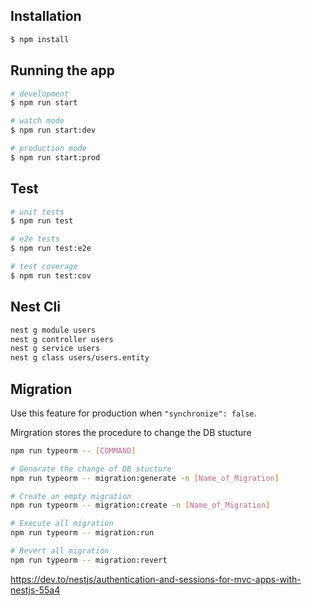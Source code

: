 
## Installation

```bash
$ npm install
```

## Running the app

```bash
# development
$ npm run start

# watch mode
$ npm run start:dev

# production mode
$ npm run start:prod
```

## Test

```bash
# unit tests
$ npm run test

# e2e tests
$ npm run test:e2e

# test coverage
$ npm run test:cov
```

## Nest Cli

```bash
nest g module users
nest g controller users
nest g service users
nest g class users/users.entity
```

## Migration

Use this feature for production
when `"synchronize": false`. 

Mirgration stores the procedure to change the DB stucture

```bash
npm run typeorm -- [COMMAND]

# Genarate the change of DB stucture
npm run typeorm -- migration:generate -n [Name_of_Migration]

# Create an empty migration
npm run typeorm -- migration:create -n [Name_of_Migration]

# Execute all migration 
npm run typeorm -- migration:run

# Revert all migration 
npm run typeorm -- migration:revert
```



https://dev.to/nestjs/authentication-and-sessions-for-mvc-apps-with-nestjs-55a4